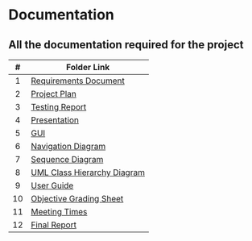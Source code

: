 # Documentation
## All the documentation required for the project

|   #   | Folder Link                            | 
| :---: | -------------------------------------- | 
|   1   | [Requirements Document](https://github.com/bglawson1001/SpearWorks-SE-Project/blob/main/Documentation/SpearWorks_Requirements_Document_Final_Version.pdf) | 
|   2   | [Project Plan](https://github.com/bglawson1001/SpearWorks-SE-Project/blob/main/Documentation/SpearWorks_Final_Project_Plan.pdf) | 
|   3   | [Testing Report](https://github.com/bglawson1001/SpearWorks-SE-Project/blob/main/Documentation/SpearWorks_Test_Plan_%20Final_Version.pdf) | 
|   4   | [Presentation](https://github.com/bglawson1001/SpearWorks-SE-Project/blob/main/Documentation/SpearWorks%20Ethics%20Game%20Presentation.ppsx) | 
|   5   | [GUI](https://github.com/bglawson1001/SpearWorks-SE-Project/blob/main/Documentation/SpearWorks_Final_GUI.pdf) | 
|   6   | [Navigation Diagram](https://github.com/bglawson1001/SpearWorks-SE-Project/blob/main/Documentation/SpearWorks_Final_Navigation_Diagram.pdf) | 
|   7   | [Sequence Diagram](https://github.com/bglawson1001/SpearWorks-SE-Project/blob/main/Documentation/SpearWorks_Sequence_Diagrams_Fianl_Version.pdf) | 
|   8   | [UML Class Hierarchy Diagram](https://github.com/bglawson1001/SpearWorks-SE-Project/blob/main/Documentation/SpearWorks_UML_Class_Hierarchy_Diagram_Final_Version.pdf) | 
|   9   | [User Guide](https://github.com/bglawson1001/SpearWorks-SE-Project/blob/main/Documentation/User%20Guide%20for%20Ethics%20Game.pdf) | 
|   10   | [Objective Grading Sheet](https://github.com/bglawson1001/SpearWorks-SE-Project/blob/main/Documentation/ObjectiveGradingSheet%20(1).xls) | 
|   11   | [Meeting Times](https://github.com/bglawson1001/SpearWorks-SE-Project/blob/main/Documentation/Meeting%20times%20for%20SpearWorks%20group.pdf) | 
|   12   | [Final Report](https://github.com/bglawson1001/SpearWorks-SE-Project/blob/main/Documentation/Final%20Report.pdf) |
